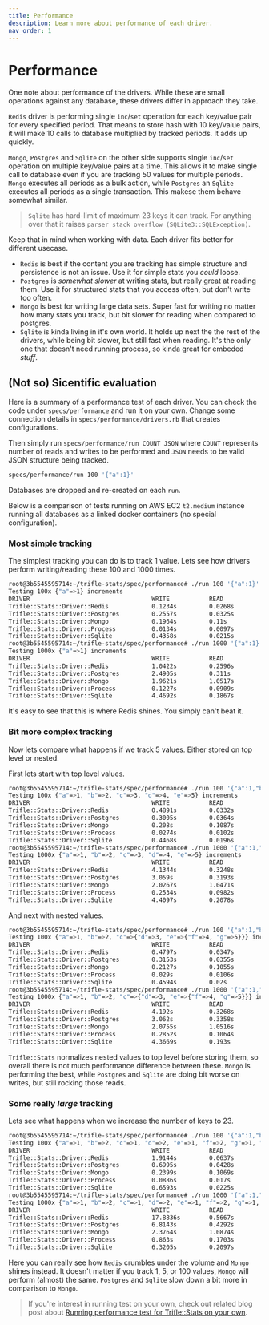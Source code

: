 ```yaml
---
title: Performance
description: Learn more about performance of each driver.
nav_order: 1
---
```


# Performance

One note about performance of the drivers. While these are small operations against any database, these drivers differ in approach they take.

`Redis` driver is performing single `inc`/`set` operation for each key/value pair for every specified period. That means to store hash with 10 key/value pairs, it will make 10 calls to database multiplied by tracked periods. It adds up quickly.

`Mongo`, `Postgres` and `Sqlite` on the other side supports single `inc`/`set` operation on multiple key/value pairs at a time. This allows it to make single call to database even if you are tracking 50 values for multiple periods. `Mongo` executes all periods as a bulk action, while `Postgres` an `Sqlite` executes all periods as a single transaction. This makese them behave somewhat similar.

> `Sqlite` has hard-limit of maximum 23 keys it can track. For anything over that it raises `parser stack overflow (SQLite3::SQLException)`.

Keep that in mind when working with data. Each driver fits better for different usecase.

- `Redis` is best if the content you are tracking has simple structure and persistence is not an issue. Use it for simple stats you _could_ loose.
- `Postgres` is _somewhat slower_ at writing stats, but really great at reading them. Use it for structured stats that you access often, but don't write too often.
- `Mongo` is best for writing large data sets. Super fast for writing no matter how many stats you track, but bit slower for reading when compared to postgres.
- `Sqlite` is kinda living in it's own world. It holds up next the the rest of the drivers, while being bit slower, but still fast when reading. It's the only one that doesn't need running process, so kinda great for embeded _stuff_.

## (Not so) Sicentific evaluation

Here is a summary of a performance test of each driver. You can check the code under `specs/performance` and run it on your own. Change some connection details in `specs/performance/drivers.rb` that creates configurations.

Then simply run `specs/performance/run COUNT JSON` where `COUNT` represents number of reads and writes to be performed and `JSON` needs to be valid JSON structure being tracked.

```sh
specs/performance/run 100 '{"a":1}'
```

Databases are dropped and re-created on each `run`.

Below is a comparison of tests running on AWS EC2 `t2.medium` instance running all databases as a linked docker containers (no special configuration).

### Most simple tracking

The simplest tracking you can do is to track 1 value. Lets see how drivers perform writing/reading these 100 and 1000 times.

```sh
root@3b5545595714:~/trifle-stats/spec/performance# ./run 100 '{"a":1}'
Testing 100x {"a"=>1} increments
DRIVER                                  WRITE           READ
Trifle::Stats::Driver::Redis            0.1234s         0.0268s
Trifle::Stats::Driver::Postgres         0.2557s         0.0325s
Trifle::Stats::Driver::Mongo            0.1964s         0.11s
Trifle::Stats::Driver::Process          0.0134s         0.0097s
Trifle::Stats::Driver::Sqlite           0.4358s         0.0215s
root@3b5545595714:~/trifle-stats/spec/performance# ./run 1000 '{"a":1}'
Testing 1000x {"a"=>1} increments
DRIVER                                  WRITE           READ
Trifle::Stats::Driver::Redis            1.0422s         0.2596s
Trifle::Stats::Driver::Postgres         2.4905s         0.311s
Trifle::Stats::Driver::Mongo            1.9621s         1.0517s
Trifle::Stats::Driver::Process          0.1227s         0.0909s
Trifle::Stats::Driver::Sqlite           4.4692s         0.1867s
```

It's easy to see that this is where Redis shines. You simply can't beat it.

### Bit more complex tracking

Now lets compare what happens if we track 5 values. Either stored on top level or nested.

First lets start with top level values.

```sh
root@3b5545595714:~/trifle-stats/spec/performance# ./run 100 '{"a":1,"b":2,"c":3,"d":4,"e":5}'
Testing 100x {"a"=>1, "b"=>2, "c"=>3, "d"=>4, "e"=>5} increments
DRIVER                                  WRITE           READ
Trifle::Stats::Driver::Redis            0.4891s         0.0332s
Trifle::Stats::Driver::Postgres         0.3005s         0.0364s
Trifle::Stats::Driver::Mongo            0.208s          0.1087s
Trifle::Stats::Driver::Process          0.0274s         0.0102s
Trifle::Stats::Driver::Sqlite           0.4468s         0.0196s
root@3b5545595714:~/trifle-stats/spec/performance# ./run 1000 '{"a":1,"b":2,"c":3,"d":4,"e":5}'
Testing 1000x {"a"=>1, "b"=>2, "c"=>3, "d"=>4, "e"=>5} increments
DRIVER                                  WRITE           READ
Trifle::Stats::Driver::Redis            4.1344s         0.3248s
Trifle::Stats::Driver::Postgres         3.059s          0.3193s
Trifle::Stats::Driver::Mongo            2.0267s         1.0471s
Trifle::Stats::Driver::Process          0.2534s         0.0982s
Trifle::Stats::Driver::Sqlite           4.4097s         0.2078s
```

And next with nested values.

```sh
root@3b5545595714:~/trifle-stats/spec/performance# ./run 100 '{"a":1,"b":2,"c":{"d":3,"e":{"f":4,"g":5}}}'
Testing 100x {"a"=>1, "b"=>2, "c"=>{"d"=>3, "e"=>{"f"=>4, "g"=>5}}} increments
DRIVER                                  WRITE           READ
Trifle::Stats::Driver::Redis            0.4797s         0.0347s
Trifle::Stats::Driver::Postgres         0.3153s         0.0355s
Trifle::Stats::Driver::Mongo            0.2127s         0.1055s
Trifle::Stats::Driver::Process          0.029s          0.0106s
Trifle::Stats::Driver::Sqlite           0.4594s         0.02s
root@3b5545595714:~/trifle-stats/spec/performance# ./run 1000 '{"a":1,"b":2,"c":{"d":3,"e":{"f":4,"g":5}}}'
Testing 1000x {"a"=>1, "b"=>2, "c"=>{"d"=>3, "e"=>{"f"=>4, "g"=>5}}} increments
DRIVER                                  WRITE           READ
Trifle::Stats::Driver::Redis            4.192s          0.3268s
Trifle::Stats::Driver::Postgres         3.062s          0.3358s
Trifle::Stats::Driver::Mongo            2.0755s         1.0516s
Trifle::Stats::Driver::Process          0.2852s         0.1064s
Trifle::Stats::Driver::Sqlite           4.3669s         0.193s
```

`Trifle::Stats` normalizes nested values to top level before storing them, so overall there is not much performance difference between these. `Mongo` is performing the best, while `Postgres` and `Sqlite` are doing bit worse on writes, but still rocking those reads.

### Some really _large_ tracking

Lets see what happens when we increase the number of keys to 23.

```sh
root@3b5545595714:~/trifle-stats/spec/performance# ./run 100 '{"a":1,"b":2,"c":1,"d":2,"e":1,"f":2,"g":1,"h":2,"i":1,"j":2,"k":1,"l":2,"m":1,"n":2,"o":1,"p":2,"q":1,"r":2,"s":1,"t":2,"u":1,"v":2,"w":1}'
Testing 100x {"a"=>1, "b"=>2, "c"=>1, "d"=>2, "e"=>1, "f"=>2, "g"=>1, "h"=>2, "i"=>1, "j"=>2, "k"=>1, "l"=>2, "m"=>1, "n"=>2, "o"=>1, "p"=>2, "q"=>1, "r"=>2, "s"=>1, "t"=>2, "u"=>1, "v"=>2, "w"=>1} increments
DRIVER                                  WRITE           READ
Trifle::Stats::Driver::Redis            1.9144s         0.0637s
Trifle::Stats::Driver::Postgres         0.6995s         0.0428s
Trifle::Stats::Driver::Mongo            0.2399s         0.1069s
Trifle::Stats::Driver::Process          0.0886s         0.017s
Trifle::Stats::Driver::Sqlite           0.6593s         0.0225s
root@3b5545595714:~/trifle-stats/spec/performance# ./run 1000 '{"a":1,"b":2,"c":1,"d":2,"e":1,"f":2,"g":1,"h":2,"i":1,"j":2,"k":1,"l":2,"m":1,"n":2,"o":1,"p":2,"q":1,"r":2,"s":1,"t":2,"u":1,"v":2,"w":1}'
Testing 1000x {"a"=>1, "b"=>2, "c"=>1, "d"=>2, "e"=>1, "f"=>2, "g"=>1, "h"=>2, "i"=>1, "j"=>2, "k"=>1, "l"=>2, "m"=>1, "n"=>2, "o"=>1, "p"=>2, "q"=>1, "r"=>2, "s"=>1, "t"=>2, "u"=>1, "v"=>2, "w"=>1} increments
DRIVER                                  WRITE           READ
Trifle::Stats::Driver::Redis            17.8836s        0.5667s
Trifle::Stats::Driver::Postgres         6.8143s         0.4292s
Trifle::Stats::Driver::Mongo            2.3764s         1.0874s
Trifle::Stats::Driver::Process          0.863s          0.1703s
Trifle::Stats::Driver::Sqlite           6.3205s         0.2097s
```

Here you can really see how `Redis` crumbles under the volume and `Mongo` shines instead. It doesn't matter if you track 1, 5, or 100 values, `Mongo` will perform (almost) the same. `Postgres` and `Sqlite` slow down a bit more in comparison to `Mongo`.

> If you're interest in running test on your own, check out related blog post about [Running performance test for Trifle::Stats on your own](../../blog/2022-08-running_performance_test_for_stats).